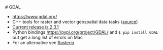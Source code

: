 # GDAL
* https://www.gdal.org/
* C++ tools for raster and vector geospatial data tasks ([source](https://github.com/OSGeo/gdal))
* [Current release is 2.3.1](https://trac.osgeo.org/gdal/wiki/Release/2.3.1-News)
* Python bindings https://pypi.org/project/GDAL/ and `$ pip install GDAL` but get a long list of errors on Mac
* For an alternative see [Rasterio](https://github.com/mapbox/rasterio)